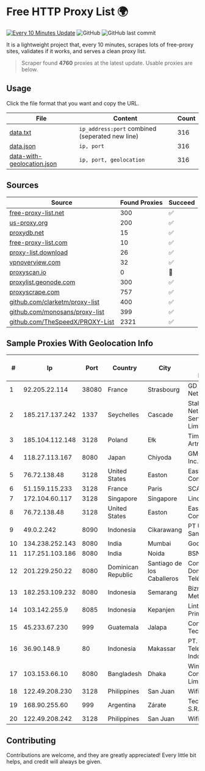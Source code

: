 
# Free HTTP Proxy List 🌍

[![Every 10 Minutes Update](https://github.com/mertguvencli/http-proxy-list/actions/workflows/main.yml/badge.svg?branch=main)](https://github.com/mertguvencli/http-proxy-list/actions/workflows/main.yml)
![GitHub](https://img.shields.io/github/license/mertguvencli/http-proxy-list)
![GitHub last commit](https://img.shields.io/github/last-commit/mertguvencli/http-proxy-list)

It is a lightweight project that, every 10 minutes, scrapes lots of free-proxy sites, validates if it works, and serves a clean proxy list.


> Scraper found **4760** proxies at the latest update. Usable proxies are below.

## Usage

Click the file format that you want and copy the URL.


|File|Content|Count|
|----|-------|-----|
|[data.txt](https://raw.githubusercontent.com/mertguvencli/http-proxy-list/main/proxy-list/data.txt)|`ip_address:port` combined (seperated new line)|316|
|[data.json](https://raw.githubusercontent.com/mertguvencli/http-proxy-list/main/proxy-list/data.json)|`ip, port`|316|
|[data-with-geolocation.json](https://raw.githubusercontent.com/mertguvencli/http-proxy-list/main/proxy-list/data-with-geolocation.json)|`ip, port, geolocation`|316|

## Sources

|Source|Found Proxies|Succeed|
|------|-------------|-------|
|[free-proxy-list.net](https://free-proxy-list.net)|300|✅|
|[us-proxy.org](https://www.us-proxy.org)|200|✅|
|[proxydb.net](http://proxydb.net)|15|✅|
|[free-proxy-list.com](https://free-proxy-list.com/?page=&port=&type%5B%5D=http&type%5B%5D=https&up_time=0&search=Search)|10|✅|
|[proxy-list.download](https://www.proxy-list.download/HTTP)|26|✅|
|[vpnoverview.com](https://vpnoverview.com/privacy/anonymous-browsing/free-proxy-servers)|32|✅|
|[proxyscan.io](https://www.proxyscan.io)|0|🚫|
|[proxylist.geonode.com](https://proxylist.geonode.com/api/proxy-list?limit=300&page=1&sort_by=lastChecked&sort_type=desc&protocols=http,https)|300|✅|
|[proxyscrape.com](https://api.proxyscrape.com/v2/?request=displayproxies&protocol=http&timeout=10000&country=all&ssl=all&anonymity=all)|757|✅|
|[github.com/clarketm/proxy-list](https://raw.githubusercontent.com/clarketm/proxy-list/master/proxy-list-raw.txt)|400|✅|
|[github.com/monosans/proxy-list](https://raw.githubusercontent.com/monosans/proxy-list/main/proxies/http.txt)|399|✅|
|[github.com/TheSpeedX/PROXY-List](https://raw.githubusercontent.com/TheSpeedX/PROXY-List/master/http.txt)|2321|✅|


## Sample Proxies With Geolocation Info

|#|Ip|Port|Country|City|Internet Service Provider|
|-|--|----|-------|----|-------------------------|
|1|92.205.22.114|38080|France|Strasbourg|GD MASS Network|
|2|185.217.137.242|1337|Seychelles|Cascade|Stallion Network Services Limited|
|3|185.104.112.148|3128|Poland|Ełk|Timeweb-Artnet|
|4|118.27.113.167|8080|Japan|Chiyoda|GMO Internet, Inc.|
|5|76.72.138.48|3128|United States|Easton|Easton Utilities Commission|
|6|51.159.115.233|3128|France|Paris|SCALEWAY|
|7|172.104.60.117|3128|Singapore|Singapore|Linode, LLC|
|8|76.72.138.48|3128|United States|Easton|Easton Utilities Commission|
|9|49.0.2.242|8090|Indonesia|Cikarawang|PT Usaha Adi Sanggoro|
|10|134.238.252.143|8080|India|Mumbai|Google LLC|
|11|117.251.103.186|8080|India|Noida|BSNL Internet|
|12|201.229.250.22|8080|Dominican Republic|Santiago de los Caballeros|Compañía Dominicana de Teléfonos S. A.|
|13|182.253.109.232|8080|Indonesia|Semarang|Biznet Metronet|
|14|103.142.255.9|8085|Indonesia|Kepanjen|Lintas Data Prima, PT|
|15|45.233.67.230|999|Guatemala|Jalapa|Conectividad Y Tecnologia S.A|
|16|36.90.148.9|80|Indonesia|Makassar|PT. Telekomunikasi Indonesia|
|17|103.153.66.10|8080|Bangladesh|Dhaka|Windstream Communication Limited|
|18|122.49.208.230|3128|Philippines|San Juan|WifiCity, Inc|
|19|168.90.255.60|999|Argentina|Zárate|Tecnocomp S.R.L.|
|20|122.49.208.242|3128|Philippines|San Juan|WifiCity, Inc|



## Contributing

Contributions are welcome, and they are greatly appreciated! Every
little bit helps, and credit will always be given.

